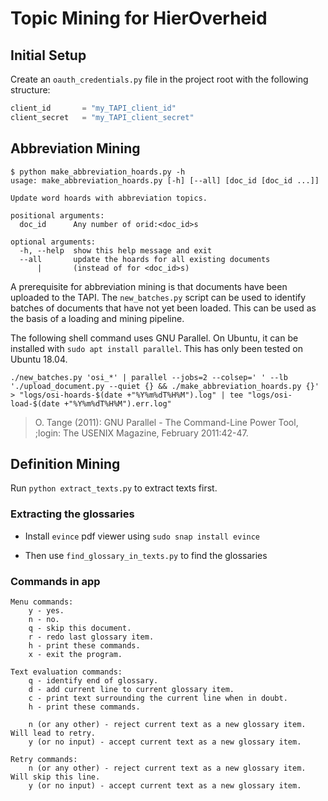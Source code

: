 # Topic Mining for HierOverheid

## Initial Setup
Create an `oauth_credentials.py` file in the project root with the following structure:

```python
client_id       = "my_TAPI_client_id"
client_secret   = "my_TAPI_client_secret"
```

## Abbreviation Mining

```shell script
$ python make_abbreviation_hoards.py -h
usage: make_abbreviation_hoards.py [-h] [--all] [doc_id [doc_id ...]]

Update word hoards with abbreviation topics.

positional arguments:
  doc_id      Any number of orid:<doc_id>s

optional arguments:
  -h, --help  show this help message and exit
  --all       update the hoards for all existing documents 
      |       (instead of for <doc_id>s)
```

A prerequisite for abbreviation mining is that documents have been uploaded to the TAPI.
The `new_batches.py` script can be used to identify batches of documents that have not yet been loaded.
This can be used as the basis of a loading and mining pipeline.

The following shell command uses GNU Parallel. 
On Ubuntu, it can be installed with `sudo apt install parallel`.
This has only been tested on Ubuntu 18.04.

```shell script
./new_batches.py 'osi_*' | parallel --jobs=2 --colsep=' ' --lb './upload_document.py --quiet {} && ./make_abbreviation_hoards.py {}' > "logs/osi-hoards-$(date +"%Y%m%dT%H%M").log" | tee "logs/osi-load-$(date +"%Y%m%dT%H%M").err.log"
```

> O. Tange (2011): GNU Parallel - The Command-Line Power Tool, 
> ;login: The USENIX Magazine, February 2011:42-47.

## Definition Mining

Run `python extract_texts.py` to extract texts first.

### Extracting the glossaries

- Install `evince` pdf viewer using `sudo snap install evince`

- Then use `find_glossary_in_texts.py` to find the glossaries


### Commands in app

```
Menu commands:
    y - yes.
    n - no.
    q - skip this document.
    r - redo last glossary item.
    h - print these commands.
    x - exit the program.

Text evaluation commands:
    q - identify end of glossary.
    d - add current line to current glossary item.
    c - print text surrounding the current line when in doubt.
    h - print these commands.

    n (or any other) - reject current text as a new glossary item. Will lead to retry.
    y (or no input) - accept current text as a new glossary item.

Retry commands:
    n (or any other) - reject current text as a new glossary item. Will skip this line.
    y (or no input) - accept current text as a new glossary item.
```
